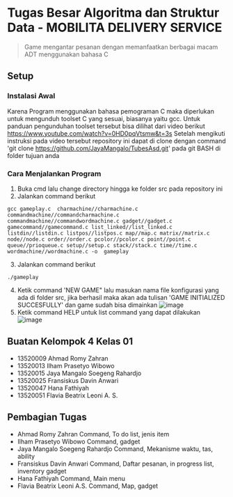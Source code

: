 # Tugas Besar Algoritma dan Struktur Data - MOBILITA DELIVERY SERVICE
> Game mengantar pesanan dengan memanfaatkan berbagai macam ADT menggunakan bahasa C
 
## Setup
### Instalasi Awal
Karena Program menggunakan bahasa pemograman C maka diperlukan untuk mengunduh toolset C yang sesuai, biasanya yaitu gcc. Untuk panduan pengunduhan toolset tersebut bisa dilihat dari video berikut https://www.youtube.com/watch?v=0HD0pqVtsmw&t=3s
Setelah mengikuti instruksi pada video tersebut repository ini dapat di clone dengan command 'git clone https://github.com/JayaMangalo/TubesAsd.git' pada git BASH di folder tujuan anda
### Cara Menjalankan Program
1. Buka cmd lalu change directory hingga ke folder src pada repository ini
2. Jalankan command berikut 
```
gcc gameplay.c  charmachine//charmachine.c commandmachine//commandcharmachine.c commandmachine//commandwordmachine.c gadget//gadget.c gamecommand//gamecommand.c list_linked//list_linked.c listdin//listdin.c listpos//listpos.c map//map.c matrix//matrix.c node//node.c order//order.c pcolor//pcolor.c point//point.c queue//prioqueue.c setup//setup.c stack//stack.c time//time.c wordmachine//wordmachine.c -o  gameplay
```
3. Jalankan command berikut 
```
./gameplay
```
4. Ketik command 'NEW GAME" lalu masukan nama file konfigurasi yang ada di folder src, jika berhasil maka akan ada tulisan 'GAME INITIALIZED SUCCESFULLY' dan game sudah bisa dimainkan ![image](https://user-images.githubusercontent.com/88297362/142243033-9bb253de-5532-4578-b5bd-a6fc8dfa062c.png)
5. Ketik command HELP untuk list command yang dapat dilakukan ![image](https://user-images.githubusercontent.com/88297362/142243271-2d651c8c-21c0-4d8c-8bae-f3d453532fba.png)

## Buatan Kelompok 4 Kelas 01
* 13520009	Ahmad Romy Zahran 
* 13520013	Ilham Prasetyo Wibowo 
* 13520015	Jaya Mangalo Soegeng Rahardjo 
* 13520025	Fransiskus Davin Anwari 
* 13520047	Hana Fathiyah 
* 13520051	Flavia Beatrix Leoni A. S. 

## Pembagian Tugas
* Ahmad Romy Zahran	                Command, To do list, jenis item
* Ilham Prasetyo Wibowo	            Command, gadget
* Jaya Mangalo Soegeng Rahardjo	    Command, Mekanisme waktu, tas, ability
* Fransiskus Davin Anwari	        Command, Daftar pesanan, in progress list, inventory gadget
* Hana Fathiyah	                    Command, Main menu
* Flavia Beatrix Leoni A.S.	        Command, Map, gadget	

